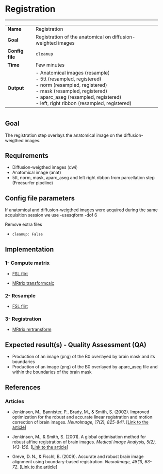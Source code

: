 # Registration
---

|                |                                                       |
|----------------|-------------------------------------------------------|
|**Name**        | Registration                                          |
|**Goal**        | Registration of the anatomical on diffusion-weighted images |
|**Config file** | `cleanup`                                             |
|**Time**        | Few minutes                                           |
|**Output**      | - Anatomical images (resample) <br> - 5tt (resampled, registered) <br> - norm (resampled, registered) <br> - mask (resampled, registered) <br> - aparc_aseg (resampled, registered) <br> - left, right ribbon (resampled, registered)|

#

## Goal

The registration step overlays the anatomical image on the diffusion-weigthed images. 

## Requirements

- Diffusion-weigthed images (dwi)
- Anatomical image (anat)
- 5tt, norm, mask, aparc_aseg and left right ribbon from parcellation step (Freesurfer pipeline) 

## Config file parameters

If anatomical and diffusion-weigthed images were acquired during the same acquisition session we use -usesqform -dof 6 <br>

Remove extra files

- `cleanup: False`

## Implementation

### 1- Compute matrix  

- <a href="http://fsl.fmrib.ox.ac.uk/fsl/fslwiki/flirt" target="_blank">FSL flirt</a>

- <a href="https://github.com/MRtrix3/mrtrix3/wiki/transformcalc" target="_blank">MRtrix transformcalc</a>

### 2- Resample

- <a href="http://fsl.fmrib.ox.ac.uk/fsl/fslwiki/flirt" target="_blank">FSL flirt</a>

### 3- Registration

- <a href="https://github.com/MRtrix3/mrtrix3/wiki/mrtransform" target="_blank">MRtrix mrtransform</a>


## Expected result(s) - Quality Assessment (QA)

- Production of an image (png) of the B0 overlayed by brain mask and its boundaries
- Production of an image (png) of the B0 overlayed by aparc_aseg file and within the boundaries of the brain mask

## References

### Articles

- Jenkinson, M., Bannister, P., Brady, M., & Smith, S. (2002). Improved optimization for the robust and accurate linear registration and motion correction of brain images. *NeuroImage, 17(2), 825-841*. [<a href="http://www.ncbi.nlm.nih.gov/pubmed/12377157" target="_blank">Link to the article</a>]

- Jenkinson, M., & Smith, S. (2001). A global optimisation method for robust affine registration of brain images. *Medical Image Analysis, 5(2), 143-156*. [<a href="http://www.ncbi.nlm.nih.gov/pubmed/11516708" target="_blank">Link to the article</a>]

- Greve, D. N., & Fischl, B. (2009). Accurate and robust brain image alignment using boundary-based registration. *NeuroImage, 48(1), 63-72*. [<a href="http://www.pubmedcentral.nih.gov/articlerender.fcgi?artid=2733527&tool=pmcentrez&rendertype=abstract" target="_blank">Link to the article</a>]

